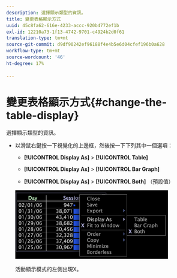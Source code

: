```yaml
---
description: 選擇顯示類型的資訊。
title: 變更表格顯示方式
uuid: 45c8fa62-616e-4233-accc-920b4772ef1b
exl-id: 12210a73-1f13-4742-9701-c4924b2d0f61
translation-type: tm+mt
source-git-commit: d9df90242ef96188f4e4b5e6d04cfef196b0a628
workflow-type: tm+mt
source-wordcount: '46'
ht-degree: 17%

---
```


# 變更表格顯示方式{#change-the-table-display}

選擇顯示類型的資訊。

* 以滑鼠右鍵按一下視覺化的上邊框，然後按一下下列其中一個選項：

   * **[!UICONTROL Display As]** > **[!UICONTROL Table]**

   * **[!UICONTROL Display As]** >  **[!UICONTROL Bar Graph]**

   * **[!UICONTROL Display As]** >  **[!UICONTROL Both]** （預設值）

   ![](assets/mnu_Table_Bar_Display.png)

   活動顯示模式的左側出現X。
